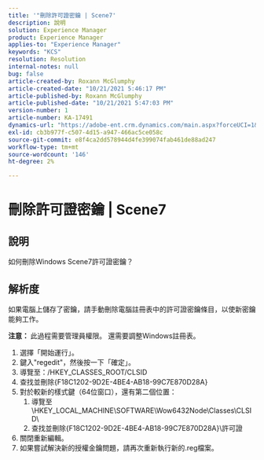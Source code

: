 ```yaml
---
title: '"刪除許可證密鑰 | Scene7'
description: 說明
solution: Experience Manager
product: Experience Manager
applies-to: "Experience Manager"
keywords: "KCS"
resolution: Resolution
internal-notes: null
bug: false
article-created-by: Roxann McGlumphy
article-created-date: "10/21/2021 5:46:17 PM"
article-published-by: Roxann McGlumphy
article-published-date: "10/21/2021 5:47:03 PM"
version-number: 1
article-number: KA-17491
dynamics-url: "https://adobe-ent.crm.dynamics.com/main.aspx?forceUCI=1&pagetype=entityrecord&etn=knowledgearticle&id=91bc42c4-9632-ec11-b6e5-000d3a5ba97a"
exl-id: cb3b977f-c507-4d15-a947-466ac5ce058c
source-git-commit: e8f4ca2dd578944d4fe399074fab461de88ad247
workflow-type: tm+mt
source-wordcount: '146'
ht-degree: 2%

---
```


# 刪除許可證密鑰 | Scene7

## 說明


如何刪除Windows Scene7許可證密鑰？


## 解析度


如果電腦上儲存了密鑰，請手動刪除電腦註冊表中的許可證密鑰條目，以使新密鑰能夠工作。

<b>注意： </b>此過程需要管理員權限。 還需要調整Windows註冊表。

1. 選擇「開始運行」。
2. 鍵入&quot;regedit&quot;，然後按一下「確定」。
3. 導覽至：/HKEY_CLASSES_ROOT/CLSID
4. 查找並刪除{F18C1202-9D2E-4BE4-AB18-99C7E870D28A}
5. 對於較新的樣式鍵（64位窗口），還有第二個位置：
   1. 導覽至\HKEY_LOCAL_MACHINE\SOFTWARE\Wow6432Node\Classes\CLSID\
   2. 查找並刪除{F18C1202-9D2E-4BE4-AB18-99C7E870D28A}\許可證
6. 關閉重新編輯。
7. 如果嘗試解決新的授權金鑰問題，請再次重新執行新的.reg檔案。
